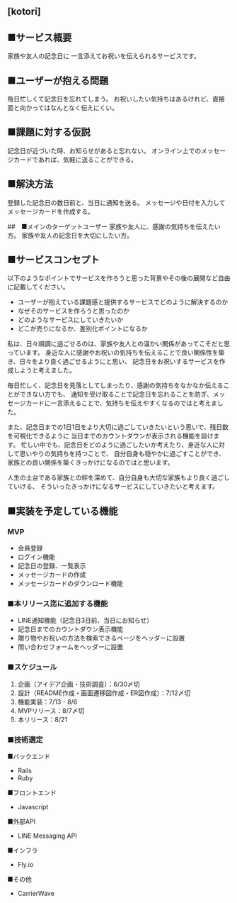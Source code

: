 ## [kotori]


## ■サービス概要
家族や友人の記念日に
一言添えてお祝いを伝えられるサービスです。


## ■ユーザーが抱える問題
毎日忙しくて記念日を忘れてしまう。
お祝いしたい気持ちはあるけれど、直接面と向かってはなんとなく伝えにくい。


## ■課題に対する仮説
記念日が近づいた時、お知らせがあると忘れない。
オンライン上でのメッセージカードであれば、気軽に送ることができる。


## ■解決方法
登録した記念日の数日前と、当日に通知を送る。
メッセージや日付を入力してメッセージカードを作成する。


##　■メインのターゲットユーザー
家族や友人に、感謝の気持ちを伝えたい方。
家族や友人の記念日を大切にしたい方。


## ■サービスコンセプト
以下のようなポイントでサービスを作ろうと思った背景やその後の展開など自由に記載してください。
* ユーザーが抱えている課題感と提供するサービスでどのように解決するのか
* なぜそのサービスを作ろうと思ったのか
* どのようなサービスにしていきたいか
* どこが売りになるか、差別化ポイントになるか

私は、日々順調に過ごせるのは、家族や友人との温かい関係があってこそだと思っています。
身近な人に感謝やお祝いの気持ちを伝えることで良い関係性を築き、日々をより良く過ごせるようにと思い、
記念日をお祝いするサービスを作成しようと考えました。

毎日忙しく、記念日を見落としてしまったり、感謝の気持ちをなかなか伝えることができない方でも、
通知を受け取ることで記念日を忘れることを防ぎ、メッセージカードに一言添えることで、気持ちを伝えやすくなるのではと考えました。

また、記念日までの1日1日をより大切に過ごしていきたいという思いで、残日数を可視化できるように
当日までのカウントダウンが表示される機能を設けます。
忙しい中でも、記念日をどのように過ごしたいか考えたり、身近な人に対して思いやりの気持ちを持つことで、
自分自身も穏やかに過ごすことができ、家族との良い関係を築くきっかけになるのではと思います。

人生の土台である家族との絆を深めて、自分自身も大切な家族もより良く過ごしていける、
そういったきっかけになるサービスにしていきたいと考えます。


## ■実装を予定している機能
### MVP
- 会員登録
- ログイン機能
- 記念日の登録、一覧表示
- メッセージカードの作成
- メッセージカードのダウンロード機能

### ■本リリース迄に追加する機能
- LINE通知機能（記念日3日前、当日にお知らせ）
- 記念日までのカウントダウン表示機能
- 贈り物やお祝いの方法を検索できるページをヘッダーに設置
- 問い合わせフォームをヘッダーに設置


### ■スケジュール
1. 企画（アイデア企画・技術調査）：6/30〆切
2. 設計（README作成・画面遷移図作成・ER図作成）：7/12〆切
3. 機能実装：7/13 - 8/6
4. MVPリリース：8/7〆切
5. 本リリース：8/21


### ■技術選定
■バックエンド
- Rails
- Ruby

■フロントエンド
- Javascript

■外部API
- LINE Messaging API

■インフラ
- Fly.io

■その他
- CarrierWave